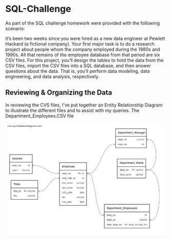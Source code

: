 # SQL-Challenge
As part of the SQL challenge homework were provided with the following scenario:


It’s been two weeks since you were hired as a new data engineer at Pewlett Hackard (a fictional company). Your first major task is to do a research project about people whom the company employed during the 1980s and 1990s. All that remains of the employee database from that period are six CSV files.
For this project, you’ll design the tables to hold the data from the CSV files, import the CSV files into a SQL database, and then answer questions about the data. That is, you’ll perform data modeling, data engineering, and data analysis, respectively.

## Reviewing & Organizing the Data
In reviewing the CVS files, I've put together an Entity Relationship Diagram to illustrate the different files and to assist with my queries. The Department_Employees.CSV file

![ERD image](https://github.com/SheTroxel/SQL-Challenge/blob/main/pewlett_hackard_employeeDB_Schema.png)

